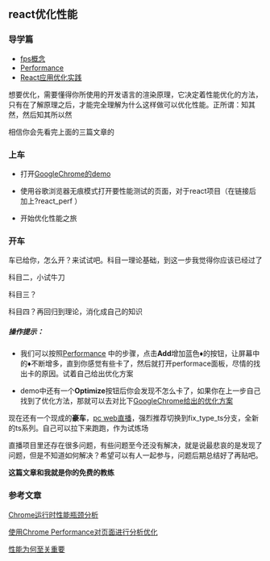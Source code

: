 ## react优化性能

### 导学篇

- [fps概念](./FPS.md)
- [Performance](./PERFORMACE.md) 
- [React应用优化实践](./REACT.md)

想要优化，需要懂得你所使用的开发语言的渲染原理，它决定着性能优化的方法，只有在了解原理之后，才能完全理解为什么这样做可以优化性能。正所谓：知其然，然后知其所以然

相信你会先看完上面的三篇文章的



### 上车

- 打开[GoogleChrome的demo](https://googlechrome.github.io/devtools-samples/jank/)

- 使用谷歌浏览器无痕模式打开要性能测试的页面，对于react项目（在链接后加上?react_perf ）
- 开始优化性能之旅

### 开车

车已给你，怎么开？来试试吧。科目一理论基础，到这一步我觉得你应该已经过了

科目二，小试牛刀

科目三？

科目四？再回归到理论，消化成自己的知识

##### 操作提示：

- 我们可以按照[Performance](./PERFORMACE.md) 中的步骤，点击**Add**增加蓝色♦️的按钮，让屏幕中的♦️不断增多，直到你感觉有些卡了，然后就打开performace面板，尽情的找出卡的原因。试着自己给出优化方案

- demo中还有一个**Optimize**按钮后你会发现不怎么卡了，如果你在上一步自己找到了优化方法，那就可以去对比下[GoogleChrome给出的优化方案](https://github.com/GoogleChrome/devtools-samples/blob/4818abc9dbcdb954d0eb9b70879f4ea18756451f/jank/app.js#L62)

现在还有一个现成的**豪车**，[pc web直播](http://git.tanzk.cn/frontend/teaching/tz-live.git)，强烈推荐切换到fix_type_ts分支，全新的ts系列。自己可以拉下来跑跑，作为试炼场

直播项目里还存在很多问题，有些问题至今还没有解决，就是说最悲哀的是发现了问题，但是不知道如何解决？希望可以有人一起参与，问题后期总结好了再贴吧。

**这篇文章和我就是你的免费的教练**

### 参考文章

[Chrome运行时性能瓶颈分析](https://mp.weixin.qq.com/s?__biz=MzAwNDcyNjI3OA==&mid=2650842562&idx=1&sn=d439f74be99d670b26ffb84966f90ebb&chksm=80d38eabb7a407bdb28f28a907ecc23e24e100a4ee986879692655ca949d35950abd8858b2a7&mpshare=1&scene=23&srcid=%23rd)

[使用Chrome Performance对页面进行分析优化](http://callmedadaxin.github.io/2018/09/29/optimize-react-app-with-chrome-devtools/)

[性能为何至关重要](https://developers.google.com/web/fundamentals/performance/why-performance-matters/)

